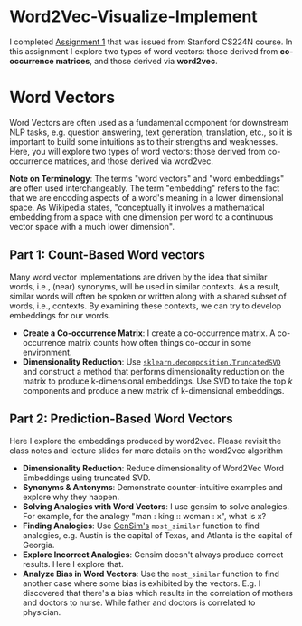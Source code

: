 # Word2Vec-Visualize-Implement
I completed [Assignment 1](http://web.stanford.edu/class/cs224n/assignments/a1_preview/exploring_word_vectors.html) that was issued from Stanford CS224N course.
In this assignment I explore two types of word vectors: those derived from **co-occurrence matrices**, and those derived via **word2vec**.

# Word Vectors
Word Vectors are often used as a fundamental component for downstream NLP tasks, e.g. question answering, text generation, translation, etc., so it is important to build some intuitions as to their strengths and weaknesses. Here, you will explore two types of word vectors: those derived from co-occurrence matrices, and those derived via word2vec.

**Note on Terminology**: The terms "word vectors" and "word embeddings" are often used interchangeably. The term "embedding" refers to the fact that we are encoding aspects of a word's meaning in a lower dimensional space. As Wikipedia states, "conceptually it involves a mathematical embedding from a space with one dimension per word to a continuous vector space with a much lower dimension".

## Part 1: Count-Based Word vectors
Many word vector implementations are driven by the idea that similar words, i.e., (near) synonyms, will be used in similar contexts. As a result, similar words will often be spoken or written along with a shared subset of words, i.e., contexts. By examining these contexts, we can try to develop embeddings for our words.
* **Create a Co-occurrence Matrix**:  I create a co-occurrence matrix. A co-occurrence matrix counts how often things co-occur in some environment.
* **Dimensionality Reduction**: Use [`sklearn.decomposition.TruncatedSVD`](https://scikit-learn.org/stable/modules/generated/sklearn.decomposition.TruncatedSVD.html) and construct a method that performs dimensionality reduction on the matrix to produce k-dimensional embeddings. Use SVD to take the top _k_ components and produce a new matrix of k-dimensional embeddings.

## Part 2: Prediction-Based Word Vectors
Here I explore the embeddings produced by word2vec. Please revisit the class notes and lecture slides for more details on the word2vec algorithm
* **Dimensionality Reduction**: Reduce dimensionality of Word2Vec Word Embeddings using truncated SVD.
* **Synonyms & Antonyms**: Demonstrate counter-intuitive examples and explore why they happen.
* **Solving Analogies with Word Vectors**: I use gensim to solve analogies. For example, for the analogy "man : king :: woman : x", what is x?
* **Finding Analogies**: Use [GenSim's](https://radimrehurek.com/gensim/models/keyedvectors.html#gensim.models.keyedvectors.FastTextKeyedVectors.most_similar) `most_similar` function to find analogies, e.g. Austin is the capital of Texas, and Atlanta is the capital of Georgia.
* **Explore Incorrect Analogies**: Gensim doesn't always produce correct results. Here I explore that.
* **Analyze Bias in Word Vectors**: Use the `most_similar` function to find another case where some bias is exhibited by the vectors. E.g. I discovered that there's a bias which results in the correlation of mothers and doctors to nurse. While father and doctors is correlated to physician.
